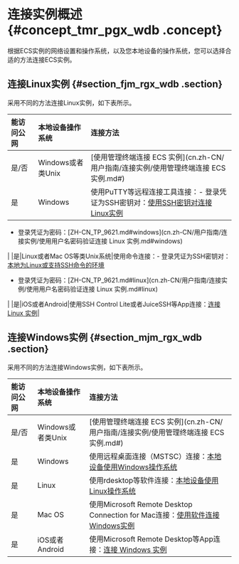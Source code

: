 # 连接实例概述 {#concept_tmr_pgx_wdb .concept}

根据ECS实例的网络设置和操作系统，以及您本地设备的操作系统，您可以选择合适的方法连接ECS实例。

## 连接Linux实例 {#section_fjm_rgx_wdb .section}

采用不同的方法连接Linux实例，如下表所示。

|能访问公网|本地设备操作系统|连接方法|
|:----|:-------|:---|
|是/否|Windows或者类Unix|[使用管理终端连接 ECS 实例](cn.zh-CN/用户指南/连接实例/使用管理终端连接 ECS 实例.md#)|
|是|Windows|使用PuTTY等远程连接工具连接：-   登录凭证为SSH密钥对：[使用SSH密钥对连接Linux实例](cn.zh-CN/用户指南/连接实例/使用SSH密钥对连接Linux实例.md#)
-   登录凭证为密码：[ZH-CN\_TP\_9621.md\#windows](cn.zh-CN/用户指南/连接实例/使用用户名密码验证连接 Linux 实例.md#windows)

|
|是|Linux或者Mac OS等类Unix系统|使用命令连接：-   登录凭证为SSH密钥对：[本地为Linux或支持SSH命令的环境](cn.zh-CN/用户指南/连接实例/使用SSH密钥对连接Linux实例.md#linux)
-   登录凭证为密码：[ZH-CN\_TP\_9621.md\#linux](cn.zh-CN/用户指南/连接实例/使用用户名密码验证连接 Linux 实例.md#linux)

|
|是|iOS或者Android|使用SSH Control Lite或者JuiceSSH等App连接：[连接 Linux 实例](cn.zh-CN/用户指南/连接实例/在移动设备上连接实例.md#linux)|

## 连接Windows实例 {#section_mjm_rgx_wdb .section}

采用不同的方法连接Windows实例，如下表所示。

|能访问公网|本地设备操作系统|连接方法|
|:----|:-------|:---|
|是/否|Windows或者类Unix|[使用管理终端连接 ECS 实例](cn.zh-CN/用户指南/连接实例/使用管理终端连接 ECS 实例.md#)|
|是|Windows|使用远程桌面连接（MSTSC）连接：[本地设备使用Windows操作系统](cn.zh-CN/用户指南/连接实例/使用软件连接Windows实例.md#windows)|
|是|Linux|使用rdesktop等软件连接：[本地设备使用Linux操作系统](cn.zh-CN/用户指南/连接实例/使用软件连接Windows实例.md#linux)|
|是|Mac OS|使用Microsoft Remote Desktop Connection for Mac连接：[使用软件连接Windows实例](cn.zh-CN/用户指南/连接实例/使用软件连接Windows实例.md#)|
|是|iOS或者Android|使用Microsoft Remote Desktop等App连接：[连接 Windows 实例](cn.zh-CN/用户指南/连接实例/在移动设备上连接实例.md#windows)|

